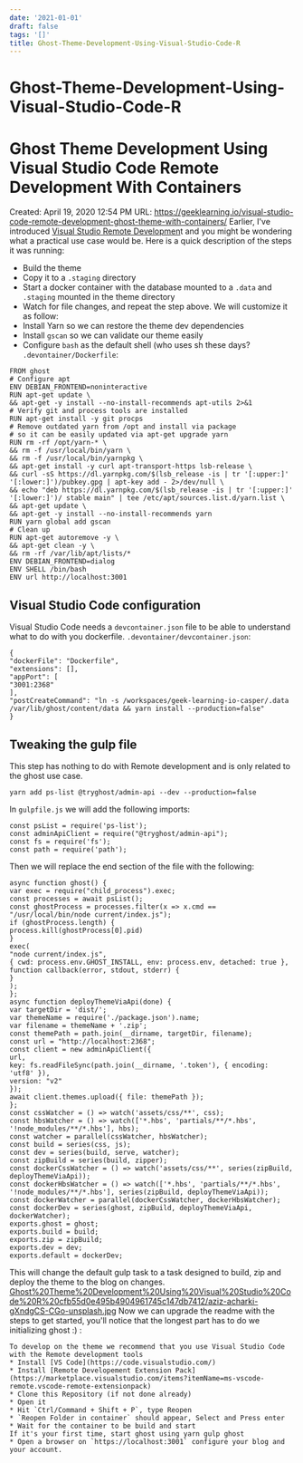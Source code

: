 ```yaml
---
date: '2021-01-01'
draft: false
tags: '[]'
title: Ghost-Theme-Development-Using-Visual-Studio-Code-R
---
```


# Ghost-Theme-Development-Using-Visual-Studio-Code-R

# Ghost Theme Development Using Visual Studio Code Remote Development With Containers
Created: April 19, 2020 12:54 PM
URL: https://geeklearning.io/visual-studio-code-remote-development-ghost-theme-with-containers/
Earlier, I've introduced [Visual Studio Remote Developmen](https://geeklearning.io/introduction-to-visual-studio-code-remote-development/)t and you might be wondering what a practical use case would be.
Here is a quick description of the steps it was running:
- Build the theme
- Copy it to a `.staging` directory
- Start a docker container with the database mounted to a `.data` and `.staging` mounted in the theme directory
- Watch for file changes, and repeat the step above.
We will customize it as follow:
- Install Yarn so we can restore the theme dev dependencies
- Install `gscan` so we can validate our theme easily
- Configure `bash` as the default shell (who uses sh these days?
`.devontainer/Dockerfile`:
```
FROM ghost
# Configure apt
ENV DEBIAN_FRONTEND=noninteractive
RUN apt-get update \
&& apt-get -y install --no-install-recommends apt-utils 2>&1
# Verify git and process tools are installed
RUN apt-get install -y git procps
# Remove outdated yarn from /opt and install via package
# so it can be easily updated via apt-get upgrade yarn
RUN rm -rf /opt/yarn-* \
&& rm -f /usr/local/bin/yarn \
&& rm -f /usr/local/bin/yarnpkg \
&& apt-get install -y curl apt-transport-https lsb-release \
&& curl -sS https://dl.yarnpkg.com/$(lsb_release -is | tr '[:upper:]' '[:lower:]')/pubkey.gpg | apt-key add - 2>/dev/null \
&& echo "deb https://dl.yarnpkg.com/$(lsb_release -is | tr '[:upper:]' '[:lower:]')/ stable main" | tee /etc/apt/sources.list.d/yarn.list \
&& apt-get update \
&& apt-get -y install --no-install-recommends yarn
RUN yarn global add gscan
# Clean up
RUN apt-get autoremove -y \
&& apt-get clean -y \
&& rm -rf /var/lib/apt/lists/*
ENV DEBIAN_FRONTEND=dialog
ENV SHELL /bin/bash
ENV url http://localhost:3001
```
## Visual Studio Code configuration
Visual Studio Code needs a `devcontainer.json` file to be able to understand what to do with you dockerfile.
`.devontainer/devcontainer.json`:
```
{
"dockerFile": "Dockerfile",
"extensions": [],
"appPort": [
"3001:2368"
],
"postCreateCommand": "ln -s /workspaces/geek-learning-io-casper/.data /var/lib/ghost/content/data && yarn install --production=false"
}
```
## Tweaking the gulp file
This step has nothing to do with Remote development and is only related to the ghost use case.
```
yarn add ps-list @tryghost/admin-api --dev --production=false
```
In `gulpfile.js` we will add the following imports:
```
const psList = require('ps-list');
const adminApiClient = require("@tryghost/admin-api");
const fs = require('fs');
const path = require('path');
```
Then we will replace the end section of the file with the following:
```
async function ghost() {
var exec = require("child_process").exec;
const processes = await psList();
const ghostProcess = processes.filter(x => x.cmd == "/usr/local/bin/node current/index.js");
if (ghostProcess.length) {
process.kill(ghostProcess[0].pid)
}
exec(
"node current/index.js",
{ cwd: process.env.GHOST_INSTALL, env: process.env, detached: true },
function callback(error, stdout, stderr) {
}
);
};
async function deployThemeViaApi(done) {
var targetDir = 'dist/';
var themeName = require('./package.json').name;
var filename = themeName + '.zip';
const themePath = path.join(__dirname, targetDir, filename);
const url = "http://localhost:2368";
const client = new adminApiClient({
url,
key: fs.readFileSync(path.join(__dirname, '.token'), { encoding: 'utf8' }),
version: "v2"
});
await client.themes.upload({ file: themePath });
};
const cssWatcher = () => watch('assets/css/**', css);
const hbsWatcher = () => watch(['*.hbs', 'partials/**/*.hbs', '!node_modules/**/*.hbs'], hbs);
const watcher = parallel(cssWatcher, hbsWatcher);
const build = series(css, js);
const dev = series(build, serve, watcher);
const zipBuild = series(build, zipper);
const dockerCssWatcher = () => watch('assets/css/**', series(zipBuild, deployThemeViaApi));
const dockerHbsWatcher = () => watch(['*.hbs', 'partials/**/*.hbs', '!node_modules/**/*.hbs'], series(zipBuild, deployThemeViaApi));
const dockerWatcher = parallel(dockerCssWatcher, dockerHbsWatcher);
const dockerDev = series(ghost, zipBuild, deployThemeViaApi, dockerWatcher);
exports.ghost = ghost;
exports.build = build;
exports.zip = zipBuild;
exports.dev = dev;
exports.default = dockerDev;
```
This will change the default gulp task to a task designed to build, zip and deploy the theme to the blog on changes.
[Ghost%20Theme%20Development%20Using%20Visual%20Studio%20Code%20R%20cfb55d0e495b4904961745c147db7412/aziz-acharki-gXndgCS-CGo-unsplash.jpg](Ghost%20Theme%20Development%20Using%20Visual%20Studio%20Code%20R%20cfb55d0e495b4904961745c147db7412/aziz-acharki-gXndgCS-CGo-unsplash.jpg)
Now we can upgrade the readme with the steps to get started, you'll notice that the longest part has to do we initializing ghost :) :
```
To develop on the theme we recommend that you use Visual Studio Code with the Remote development tools
* Install [VS Code](https://code.visualstudio.com/)
* Install [Remote Developement Extension Pack](https://marketplace.visualstudio.com/items?itemName=ms-vscode-remote.vscode-remote-extensionpack)
* Clone this Repository (if not done already)
* Open it
* Hit `Ctrl/Command + Shift + P`, type Reopen
* `Reopen Folder in container` should appear, Select and Press enter
* Wait for the container to be build and start
If it's your first time, start ghost using yarn gulp ghost
* Open a browser on `https://localhost:3001` configure your blog and your account.
